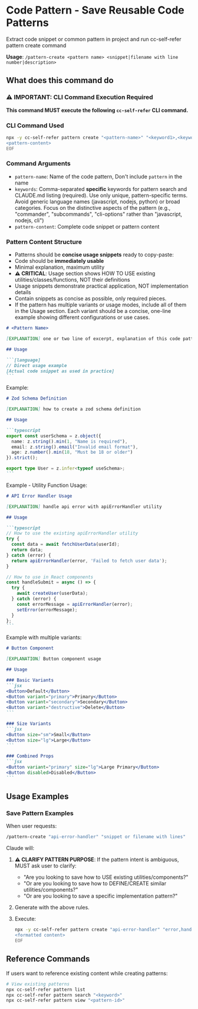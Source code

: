 # Code Pattern - Save Reusable Code Patterns

Extract code snippet or common pattern in project and run cc-self-refer pattern create command

**Usage**: `/pattern-create <pattern name> <snippet|filename with line number|description>`

## What does this command do

### ⚠️ IMPORTANT: CLI Command Execution Required

**This command MUST execute the following `cc-self-refer` CLI command.**

### CLI Command Used

```bash
npx -y cc-self-refer pattern create "<pattern-name>" "<keyword1>,<keyword2>,<keyword3>" <<'EOF'
<pattern-content>
EOF
```

### Command Arguments
- `pattern-name`: Name of the code pattern, Don't include `pattern` in the name
- `keywords`: Comma-separated **specific** keywords for pattern search and CLAUDE.md listing (required). Use only unique, pattern-specific terms. Avoid generic language names (javascript, nodejs, python) or broad categories. Focus on the distinctive aspects of the pattern (e.g., "commander", "subcommands", "cli-options" rather than "javascript, nodejs, cli")
- `pattern-content`: Complete code snippet or pattern content


### Pattern Content Structure

- Patterns should be **concise usage snippets** ready to copy-paste:
- Code should be **immediately usable**
- Minimal explanation, maximum utility
- **⚠️ CRITICAL**: Usage section shows HOW TO USE existing utilities/classes/functions, NOT their definitions
- Usage snippets demonstrate practical application, NOT implementation details
- Contain snippets as concise as possible, only required pieces.
- If the pattern has multiple variants or usage modes, include all of them in the Usage section. Each variant should be a concise, one-line example showing different configurations or use cases.

````markdown
# <Pattern Name>

[EXPLANATION] one or two line of excerpt, explanation of this code pattern

## Usage

```[language]
// Direct usage example
[Actual code snippet as used in practice]
```

````

Example:

````markdown
# Zod Schema Definition

[EXPLANATION] how to create a zod schema definition

## Usage

```typescript
export const userSchema = z.object({
  name: z.string().min(1, "Name is required"),
  email: z.string().email("Invalid email format"),
  age: z.number().min(18, "Must be 18 or older")
}).strict();

export type User = z.infer<typeof useSchema>;
```
````

Example - Utility Function Usage:

````markdown
# API Error Handler Usage

[EXPLANATION] handle api error with apiErrorHandler utility

## Usage

```typescript
// How to use the existing apiErrorHandler utility
try {
  const data = await fetchUserData(userId);
  return data;
} catch (error) {
  return apiErrorHandler(error, 'Failed to fetch user data');
}

// How to use in React components
const handleSubmit = async () => {
  try {
    await createUser(userData);
  } catch (error) {
    const errorMessage = apiErrorHandler(error);
    setError(errorMessage);
  }
};
```
````

Example with multiple variants:

````markdown
# Button Component

[EXPLANATION] Button component usage

## Usage

### Basic Variants
```jsx
<Button>Default</Button>
<Button variant="primary">Primary</Button>
<Button variant="secondary">Secondary</Button>
<Button variant="destructive">Delete</Button>
```

### Size Variants
```jsx
<Button size="sm">Small</Button>
<Button size="lg">Large</Button>
```

### Combined Props
```jsx
<Button variant="primary" size="lg">Large Primary</Button>
<Button disabled>Disabled</Button>
```
````


## Usage Examples

### Save Pattern Examples

When user requests:

```bash
/pattern-create "api-error-handler" "snippet or filename with lines"
```

Claude will:

1. **⚠️ CLARIFY PATTERN PURPOSE**: If the pattern intent is ambiguous, MUST ask user to clarify:
   - "Are you looking to save how to USE existing utilities/components?"
   - "Or are you looking to save how to DEFINE/CREATE similar utilities/components?"
   - "Or are you looking to save a specific implementation pattern?"

2. Generate <formatted content> with the above rules.
3. Execute: 
   ```bash
   npx -y cc-self-refer pattern create "api-error-handler" "error,handler,api,utilities" <<'EOF'
   <formatted content>
   EOF
   ```

## Reference Commands

If users want to reference existing content while creating patterns:

```bash
# View existing patterns
npx cc-self-refer pattern list
npx cc-self-refer pattern search "<keyword>"  
npx cc-self-refer pattern view "<pattern-id>"
```
